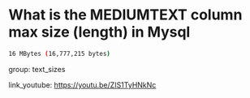 # What is the MEDIUMTEXT column max size (length) in Mysql

```bash
16 MBytes (16,777,215 bytes)
```


group: text_sizes


link_youtube: https://youtu.be/ZIS1TyHNkNc
